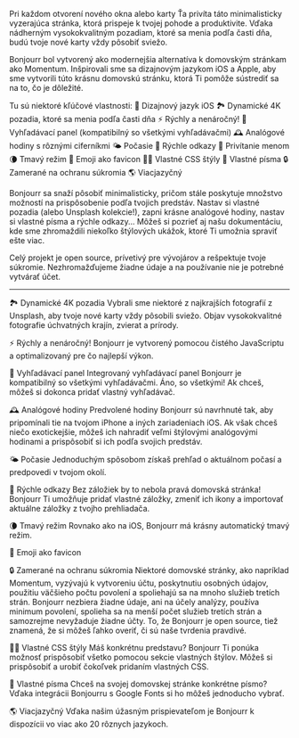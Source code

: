 Pri každom otvorení nového okna alebo karty Ťa privíta táto minimalisticky vyzerajúca stránka, ktorá prispeje k tvojej pohode a produktivite. Vďaka nádherným vysokokvalitným pozadiam, ktoré sa menia podľa časti dňa, budú tvoje nové karty vždy pôsobiť sviežo.

Bonjourr bol vytvorený ako modernejšia alternatíva k domovským stránkam ako Momentum. Inšpirovali sme sa dizajnovým jazykom iOS a Apple, aby sme vytvorili túto krásnu domovskú stránku, ktorá Ti pomôže sústrediť sa na to, čo je dôležité.

Tu sú niektoré kľúčové vlastnosti:
🍏 Dizajnový jazyk iOS
🏞 Dynamické 4K pozadia, ktoré sa menia podľa časti dňa
⚡️ Rýchly a nenáročný!
🔎 Vyhľadávací panel (kompatibilný so všetkými vyhľadávačmi)
🕰 Analógové hodiny s rôznými ciferníkmi
🌤 Počasie
🔗 Rýchle odkazy
👋 Privítanie menom
🌘 Tmavý režim
🥖 Emoji ako favicon
🧑‍💻 Vlastné CSS štýly
📝 Vlastné písma
🔒 Zamerané na ochranu súkromia
🌎 Viacjazyčný

Bonjourr sa snaží pôsobiť minimalisticky, pričom stále poskytuje množstvo možností na prispôsobenie podľa tvojich predstáv. Nastav si vlastné pozadia (alebo Unsplash kolekcie!), zapni krásne analógové hodiny, nastav si vlastné písma a rýchle odkazy… Môžeš si pozrieť aj našu dokumentáciu, kde sme zhromaždili niekoľko štýlových ukážok, ktoré Ti umožnia spraviť ešte viac.

Celý projekt je open source, prívetivý pre vývojárov a rešpektuje tvoje súkromie. Nezhromažďujeme žiadne údaje a na používanie nie je potrebné vytvárať účet.

---

🏞 Dynamické 4K pozadia
Vybrali sme niektoré z najkrajších fotografií z Unsplash, aby tvoje nové karty vždy pôsobili sviežo. Objav vysokokvalitné fotografie úchvatných krajín, zvierat a prírody.

⚡️ Rýchly a nenáročný!
Bonjourr je vytvorený pomocou čistého JavaScriptu a optimalizovaný pre čo najlepší výkon.

🔎 Vyhľadávací panel
Integrovaný vyhľadávací panel Bonjourr je kompatibilný so všetkými vyhľadávačmi. Áno, so všetkými! Ak chceš, môžeš si dokonca pridať vlastný vyhľadávač.

🕰 Analógové hodiny
Predvolené hodiny Bonjourr sú navrhnuté tak, aby pripomínali tie na tvojom iPhone a iných zariadeniach iOS. Ak však chceš niečo exotickejšie, môžeš ich nahradiť veľmi štýlovými analógovými hodinami a prispôsobiť si ich podľa svojich predstáv.

🌤 Počasie
Jednoduchým spôsobom získaš prehľad o aktuálnom počasí a predpovedi v tvojom okolí.

🔗 Rýchle odkazy
Bez záložiek by to nebola pravá domovská stránka! Bonjourr Ti umožňuje pridať vlastné záložky, zmeniť ich ikony a importovať aktuálne záložky z tvojho prehliadača.

🌘 Tmavý režim
Rovnako ako na iOS, Bonjourr má krásny automatický tmavý režim.

🥖 Emoji ako favicon

🔒 Zamerané na ochranu súkromia
Niektoré domovské stránky, ako napríklad Momentum, vyzývajú k vytvoreniu účtu, poskytnutiu osobných údajov, použitiu väčšieho počtu povolení a spoliehajú sa na mnoho služieb tretích strán. Bonjourr nezbiera žiadne údaje, ani na účely analýzy, používa minimum povolení, spolieha sa na menší počet služieb tretích strán a samozrejme nevyžaduje žiadne účty. To, že Bonjourr je open source, tiež znamená, že si môžeš ľahko overiť, či sú naše tvrdenia pravdivé.

🧑‍💻 Vlastné CSS štýly
Máš konkrétnu predstavu? Bonjourr Ti ponúka možnosť prispôsobiť všetko pomocou sekcie vlastných štýlov. Môžeš si prispôsobiť a urobiť čokoľvek pridaním vlastných CSS.

📝 Vlastné písma
Chceš na svojej domovskej stránke konkrétne písmo? Vďaka integrácii Bonjourru s Google Fonts si ho môžeš jednoducho vybrať.

🌎 Viacjazyčný
Vďaka našim úžasným prispievateľom je Bonjourr k dispozícii vo viac ako 20 rôznych jazykoch.
